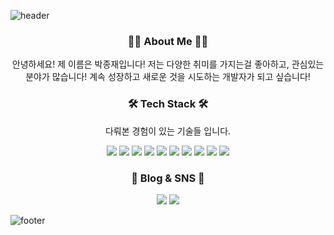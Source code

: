 ![header](https://capsule-render.vercel.app/api?type=egg&color=gradient&height=250&section=header&text=JongJaePark&fontSize=80&animation=fadeIn)




<h3 align="center">🙋‍♂ ️About Me 🙋‍♂️️</h3>
<p align="center">안녕하세요! 제 이름은 박종재입니다! 저는 다양한 취미를 가지는걸 좋아하고, 관심있는 분야가 많습니다! 계속 성장하고 새로운 것을 시도하는 개발자가 되고 싶습니다!</p>

<h3 align="center">🛠 Tech Stack 🛠</h3>

<p align="center">다뤄본 경험이 있는 기술들 입니다.</p>

<p align="center">
<img src="https://img.shields.io/badge/JavaScript-yellow?style=flat-square&logo=JavaScript&logoColor=white"/> <img src="https://img.shields.io/badge/React-blue?style=flat-square&logo=React&logoColor=white"/> <img src="https://img.shields.io/badge/ReactNative-blue?style=flat-square&logo=React&logoColor=white"/> <img src="https://img.shields.io/badge/Java-orange?style=flat-square&logo=Java&logoColor=white"/> <img src="https://img.shields.io/badge/MongoDB-green?style=flat-square&logo=MongoDB&logoColor=white"/> <img src="https://img.shields.io/badge/Node.js-brightgreen?style=flat-square&logo=Node.js&logoColor=white"/> <img src="https://img.shields.io/badge/TypeScript-blue?style=flat-square&logo=TypeScript&logoColor=white"/> <img src="https://img.shields.io/badge/Node.js-brightgreen?style=flat-square&logo=Node.js&logoColor=white"/> <img src="https://img.shields.io/badge/HTML5-orange?style=flat-square&logo=HTML5&logoColor=white"/> <img src="https://img.shields.io/badge/CSS3-blue?style=flat-square&logo=CSS3&logoColor=white"/>
</p>


<h3 align="center">🚗 Blog & SNS 🚗</h3>

<p align="center">
<a href="https://www.instagram.com/ppi_je_je/"><img src="https://img.shields.io/badge/Instagram-red?style=flat-square&logo=Instagram&logoColor=white"/></a>
<a href="https://velog.io/@pjj186"><img src="https://img.shields.io/badge/Velog-brightgreen?style=flat-square&logo=Vimeo&logoColor=white"/></a>
</p>



![footer](https://capsule-render.vercel.app/api?type=egg&color=gradient&height=250&section=footer&fontSize=80&fontAlignY=60)

